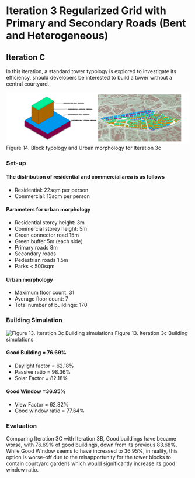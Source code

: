 # Iteration 3 Regularized Grid with Primary and Secondary Roads (Bent and Heterogeneous)

## Iteration C
In this iteration, a standard tower typology is explored to investigate its efficiency, should developers be interested to build a tower without a central courtyard.


![Figure 14. Block typology and Urban morphology for Iteration 3c](./imgs/iteration_3c.png)
Figure 14. Block typology and Urban morphology for Iteration 3c

### Set-up

#### The distribution of residential and commercial area is as follows
* Residential: 22sqm per person
* Commercial: 13sqm per person 
#### Parameters for urban morphology
* Residential storey height: 3m
* Commercial storey height: 5m
* Green connector road 15m
* Green buffer 5m (each side)
* Primary roads 8m
* Secondary roads
* Pedestrian roads 1.5m
* Parks < 500sqm
#### Urban morphology
* Maximum floor count: 31
* Average floor count: 7
* Total number of buildings: 170

### Building Simulation

![Figure 13. Iteration 3c Building simulations](./imgs/eval_3c.png)
Figure 13. Iteration 3c Building simulations

#### Good Building = 76.69%
* Daylight factor = 62.18%
* Passive ratio = 98.36%
* Solar Factor = 82.18% 

#### Good Window =36.95%
* View Factor = 62.82%
* Good window ratio = 77.64%

### Evaluation
Comparing Iteration 3C with Iteration 3B, Good buildings have became worse, with 76.69% of good buildings, down from its previous 83.68%. While Good Window seems to have increased to 36.95%, in reality, this option is worse-off due to the misapportunity for the tower blocks to contain courtyard gardens which would significantly increase its good window ratio.
